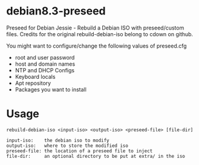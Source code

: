 # debian8.3-preseed
Preseed for Debian Jessie - Rebuild a Debian ISO with preseed/custom files.
Credits for the original rebuild-debian-iso belong to cdown on github. 

You might want to configure/change the following values of preseed.cfg
- root and user password
- host and domain names
- NTP and DHCP Configs
- Keyboard locals
- Apt repository
- Packages you want to install
    
# Usage

    rebuild-debian-iso <input-iso> <output-iso> <preseed-file> [file-dir]

    input-iso:    the debian iso to modify
    output-iso:   where to store the modified iso
    preseed-file: the location of a preseed file to inject
    file-dir:     an optional directory to be put at extra/ in the iso
